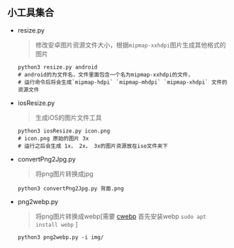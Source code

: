 ## 小工具集合

* resize.py

  >    修改安卓图片资源文件大小，根据`mipmap-xxhdpi`图片生成其他格式的图片

  ```shell
  python3 resize.py android
  # android的为文件名，文件里面包含一个名为mipmap-xxhdpi的文件，
  # 运行命令后将会生成`mipmap-hdpi` `mipmap-mhdpi` `mipmap-xhdpi` 文件的资源文件
  ```

* iosResize.py

  > 生成iOS的图片文件工具

  ```shell
  python3 iosResize.py icon.png
  # icon.png 原始的图片 3x
  # 运行之后会生成 1x， 2x， 3x的图片资源放在iso文件夹下
  ```

* convertPng2Jpg.py

  > 将png图片转换成jpg

  ```shell
  python3 convertPng2Jpg.py 背面.png 
  ```

* png2webp.py

  > 将png图片转换成webp[需要 [cwebp](https://developers.google.com/speed/webp/docs/cwebp) 首先安装webp ```sudo apt install webp``` ]

  ```shell
  python3 png2webp.py -i img/
  ```
